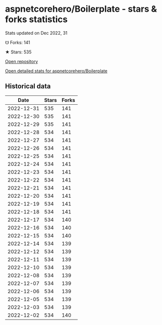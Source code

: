 # aspnetcorehero/Boilerplate - stars & forks statistics

Stats updated on Dec 2022, 31

☋ Forks: 141

★ Stars: 535

[Open repository](https://github.com/aspnetcorehero/Boilerplate)

[Open detailed stats for aspnetcorehero/Boilerplate](https://reviewgithub.com/rep/aspnetcorehero/Boilerplate)

## Historical data
| Date | Stars | Forks |
|------|-------|-------|
| 2022-12-31 | 535 | 141 | 
| 2022-12-30 | 535 | 141 | 
| 2022-12-29 | 535 | 141 | 
| 2022-12-28 | 534 | 141 | 
| 2022-12-27 | 534 | 141 | 
| 2022-12-26 | 534 | 141 | 
| 2022-12-25 | 534 | 141 | 
| 2022-12-24 | 534 | 141 | 
| 2022-12-23 | 534 | 141 | 
| 2022-12-22 | 534 | 141 | 
| 2022-12-21 | 534 | 141 | 
| 2022-12-20 | 534 | 141 | 
| 2022-12-19 | 534 | 141 | 
| 2022-12-18 | 534 | 141 | 
| 2022-12-17 | 534 | 140 | 
| 2022-12-16 | 534 | 140 | 
| 2022-12-15 | 534 | 140 | 
| 2022-12-14 | 534 | 139 | 
| 2022-12-12 | 534 | 139 | 
| 2022-12-11 | 534 | 139 | 
| 2022-12-10 | 534 | 139 | 
| 2022-12-08 | 534 | 139 | 
| 2022-12-07 | 534 | 139 | 
| 2022-12-06 | 534 | 139 | 
| 2022-12-05 | 534 | 139 | 
| 2022-12-03 | 534 | 139 | 
| 2022-12-02 | 534 | 140 | 

